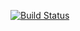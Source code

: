 [![Build Status](https://travis-ci.org/abhishekdepro/ecosystem.svg)](https://travis-ci.org/abhishekdepro/ecosystem)
